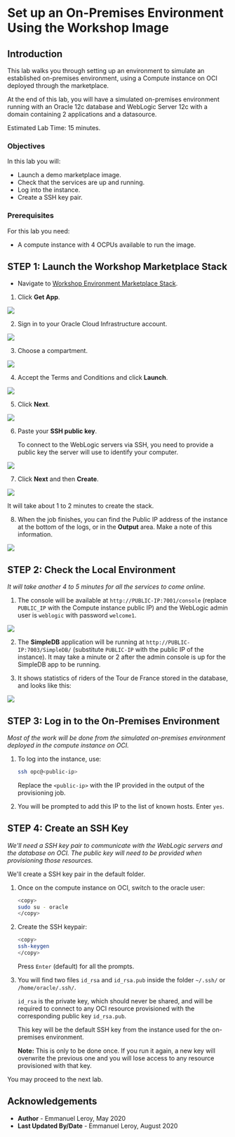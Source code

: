 # Set up an On-Premises Environment Using the Workshop Image

## Introduction

This lab walks you through setting up an environment to simulate an established on-premises environment, using a Compute instance on OCI deployed through the marketplace.

At the end of this lab, you will have a simulated on-premises environment running with an Oracle 12c database and WebLogic Server 12c with a domain containing 2 applications and a datasource.

Estimated Lab Time: 15 minutes.

### Objectives

In this lab you will:

- Launch a demo marketplace image.
- Check that the services are up and running.
- Log into the instance.
- Create a SSH key pair.

### Prerequisites

For this lab you need:

- A compute instance with 4 OCPUs available to run the image.

## **STEP 1:** Launch the Workshop Marketplace Stack

- Navigate to [Workshop Environment Marketplace Stack](https://cloudmarketplace.oracle.com/marketplace/listing/82173888).

1. Click **Get App**.

  ![](./images/get-app.png)

2. Sign in to your Oracle Cloud Infrastructure account.

  ![](./images/sign-in.png)

3. Choose a compartment.

  ![](./images/wls-workshop-mp1.png)

4. Accept the Terms and Conditions and click **Launch**.

  ![](./images/wls-workshop-mp2.png)

5. Click **Next**.

  ![](./images/next.png)

6. Paste your **SSH public key**.

   To connect to the WebLogic servers via SSH, you need to provide a public key the server will use to identify your computer.

  ![](./images/ssh-key.png)

7. Click **Next** and then **Create**.

  ![](./images/job-running.png)

  It will take about 1 to 2 minutes to create the stack.

8. When the job finishes, you can find the Public IP address of the instance at the bottom of the logs, or in the **Output** area. Make a note of this information.

  ![](./images/job-output.png)

## **STEP 2:**  Check the Local Environment

*It will take another 4 to 5 minutes for all the services to come online.*

1. The console will be available at `http://PUBLIC-IP:7001/console` (replace `PUBLIC_IP` with the Compute instance public IP) and the WebLogic admin user is `weblogic` with password `welcome1`.

  ![](./images/localhost-admin-console.png)

2. The **SimpleDB** application will be running at `http://PUBLIC-IP:7003/SimpleDB/` (substitute `PUBLIC-IP` with the public IP of the instance). It may take a minute or 2 after the admin console is up for the SimpleDB app to be running.

3. It shows statistics of riders of the Tour de France stored in the database, and looks like this:

  ![](./images/localhost-simpledb-app.png)

## **STEP 3:** Log in to the On-Premises Environment

*Most of the work will be done from the simulated on-premises environment deployed in the compute instance on OCI.*

1. To log into the instance, use:

    ```bash
    ssh opc@<public-ip>
    ```

    Replace the `<public-ip>` with the IP provided in the output of the provisioning job.

2. You will be prompted to add this IP to the list of known hosts. Enter `yes`.

## **STEP 4:** Create an SSH Key

*We'll need a SSH key pair to communicate with the WebLogic servers and the database on OCI. The public key will need to be provided when provisioning those resources.*

We'll create a SSH key pair in the default folder.

1. Once on the compute instance on OCI, switch to the oracle user:

    ```bash
    <copy>
    sudo su - oracle
    </copy>
    ```

2. Create the SSH keypair:

    ```bash
    <copy>
    ssh-keygen
    </copy>
    ```
    Press `Enter` (default) for all the prompts.

3. You will find two files `id_rsa` and `id_rsa.pub` inside the folder `~/.ssh/` or `/home/oracle/.ssh/`.

    `id_rsa` is the private key, which should never be shared, and will be required to connect to any OCI resource provisioned with the corresponding public key `id_rsa.pub`.

    This key will be the default SSH key from the instance used for the on-premises environment.

    **Note:** This is only to be done once. If you run it again, a new key will overwrite the previous one and you will lose access to any resource provisioned with that key.

You may proceed to the next lab.

## Acknowledgements

 - **Author** - Emmanuel Leroy, May 2020
 - **Last Updated By/Date** - Emmanuel Leroy, August 2020
